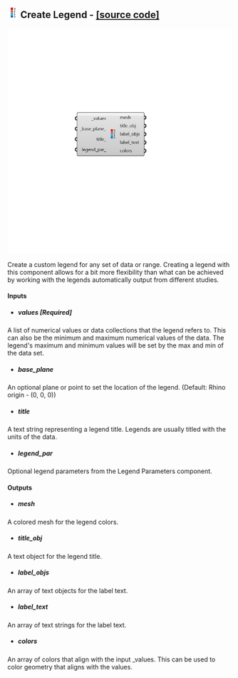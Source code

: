 ## ![](../../images/icons/Create_Legend.png) Create Legend - [[source code]](https://github.com/ladybug-tools/ladybug-grasshopper/blob/master/ladybug_grasshopper/src//LB%20Create%20Legend.py)

![](../../images/components/Create_Legend.png)

Create a custom legend for any set of data or range. Creating a legend with this
 component allows for a bit more flexibility than what can be achieved by working
 with the legends automatically output from different studies.
 



#### Inputs
* ##### values [Required]
A list of numerical values or data collections that the legend refers to. This can also be the minimum and maximum numerical values of the data. The legend's maximum and minimum values will be set by the max and min of the data set. 
* ##### base_plane 
An optional plane or point to set the location of the legend. (Default: Rhino origin - (0, 0, 0)) 
* ##### title 
A text string representing a legend title. Legends are usually titled with the units of the data. 
* ##### legend_par 
Optional legend parameters from the  Legend Parameters component. 

#### Outputs
* ##### mesh
A colored mesh for the legend colors.
* ##### title_obj
A text object for the  legend title.
* ##### label_objs
An array of text objects for the label text.
* ##### label_text
An array of text strings for the label text.
* ##### colors
An array of colors that align with the input _values. This can be used to color geometry that aligns with the values.
